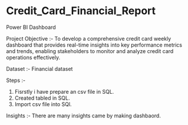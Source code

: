 # Credit_Card_Financial_Report
Power BI Dashboard

Project Objective :- 
To develop a comprehensive credit card weekly dashboard that provides real-time insights into key performance metrics and trends, enabling stakeholders to monitor and analyze credit card operations effectively.

Dataset :-
Financial dataset

Steps :-
1. Fisrstly i have prepare an csv file in SQL.
2. Created tabled in SQL.
3. Import csv file into SQl.

Insights :-
There are many insights came by making dashbaord.
